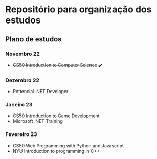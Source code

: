 # Repositório para organização dos estudos
## Plano de estudos
### Novembro 22
- ~~CS50 Introduction to Computer Science~~ ✔️
### Dezembro 22
- Pottencial .NET Developer
### Janeiro 23
- CS50 Introduction to Game Development
- Microsoft .NET Training
### Fevereiro 23
- CS50 Web Programming with Python and Javascript
- NYU Introduction to programming in C++
